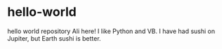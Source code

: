 # hello-world
hello world repository
Ali here! I like Python and VB. I have had sushi on Jupiter, but Earth sushi is better.
